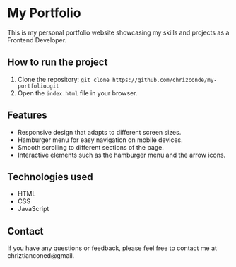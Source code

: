 # My Portfolio

This is my personal portfolio website showcasing my skills and projects as a Frontend Developer.

## How to run the project

1. Clone the repository: `git clone https://github.com/chrizconde/my-portfolio.git`
2. Open the `index.html` file in your browser.

## Features

* Responsive design that adapts to different screen sizes.
* Hamburger menu for easy navigation on mobile devices.
* Smooth scrolling to different sections of the page.
* Interactive elements such as the hamburger menu and the arrow icons.

## Technologies used

* HTML
* CSS
* JavaScript

## Contact

If you have any questions or feedback, please feel free to contact me at chriztianconed@gmail.
